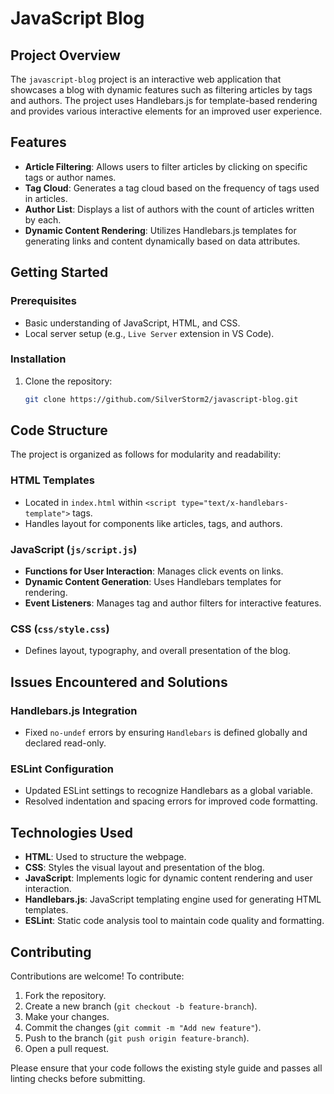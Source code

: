 # JavaScript Blog

## Project Overview
The `javascript-blog` project is an interactive web application that showcases a blog with dynamic features such as filtering articles by tags and authors. The project uses Handlebars.js for template-based rendering and provides various interactive elements for an improved user experience.

## Features
- **Article Filtering**: Allows users to filter articles by clicking on specific tags or author names.
- **Tag Cloud**: Generates a tag cloud based on the frequency of tags used in articles.
- **Author List**: Displays a list of authors with the count of articles written by each.
- **Dynamic Content Rendering**: Utilizes Handlebars.js templates for generating links and content dynamically based on data attributes.

## Getting Started
### Prerequisites
- Basic understanding of JavaScript, HTML, and CSS.
- Local server setup (e.g., `Live Server` extension in VS Code).

### Installation
1. Clone the repository:
   ```bash
   git clone https://github.com/SilverStorm2/javascript-blog.git

## Code Structure
The project is organized as follows for modularity and readability:

### HTML Templates
- Located in `index.html` within `<script type="text/x-handlebars-template">` tags.
- Handles layout for components like articles, tags, and authors.

### JavaScript (`js/script.js`)
- **Functions for User Interaction**: Manages click events on links.
- **Dynamic Content Generation**: Uses Handlebars templates for rendering.
- **Event Listeners**: Manages tag and author filters for interactive features.

### CSS (`css/style.css`)
- Defines layout, typography, and overall presentation of the blog.

## Issues Encountered and Solutions

### Handlebars.js Integration
- Fixed `no-undef` errors by ensuring `Handlebars` is defined globally and declared read-only.

### ESLint Configuration
- Updated ESLint settings to recognize Handlebars as a global variable.
- Resolved indentation and spacing errors for improved code formatting.

## Technologies Used
- **HTML**: Used to structure the webpage.
- **CSS**: Styles the visual layout and presentation of the blog.
- **JavaScript**: Implements logic for dynamic content rendering and user interaction.
- **Handlebars.js**: JavaScript templating engine used for generating HTML templates.
- **ESLint**: Static code analysis tool to maintain code quality and formatting.

## Contributing
Contributions are welcome! To contribute:

1. Fork the repository.
2. Create a new branch (`git checkout -b feature-branch`).
3. Make your changes.
4. Commit the changes (`git commit -m "Add new feature"`).
5. Push to the branch (`git push origin feature-branch`).
6. Open a pull request.
   
Please ensure that your code follows the existing style guide and passes all linting checks before submitting.
